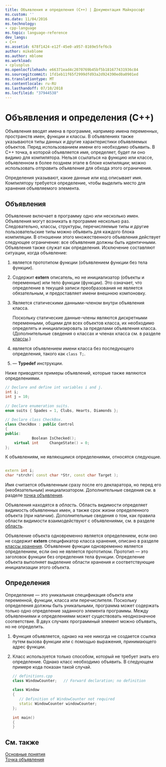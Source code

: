 ```yaml
---
title: Объявления и определения (C++) | Документация Майкрософт
ms.custom: ''
ms.date: 11/04/2016
ms.technology:
- cpp-language
ms.topic: language-reference
dev_langs:
- C++
ms.assetid: 678f1424-e12f-45e0-a957-8169e5fef6cb
author: mikeblome
ms.author: mblome
ms.workload:
- cplusplus
ms.openlocfilehash: e66371ead4c2070769b45bf5b181677431936c84
ms.sourcegitcommit: 1fd1eb11f65f2999dfd93a2d924390ed0a0901ed
ms.translationtype: MT
ms.contentlocale: ru-RU
ms.lasthandoff: 07/10/2018
ms.locfileid: "37944538"
---
```

# <a name="declarations-and-definitions-c"></a>Объявления и определения (C++)
Объявления вводят имена в программе, например имена переменных, пространств имен, функции и классы. В объявлениях также указываются типы данных и другие характеристики объявляемых объектов. Перед использованием имени его необходимо объявить. В C++ точка, в которой объявляется имя, определяет, будет ли оно видимо для компилятора. Нельзя ссылаться на функцию или классе, объявленном в более позднем этапе в блоке компиляции; можно использовать *отправить объявления* для обхода этого ограничения.  
  
 Определения указывают, какие данные или код описывает имя. Компилятору требуется определение, чтобы выделить место для хранения объявляемого элемента.  
  
## <a name="declarations"></a>Объявления  
 Объявление включает в программу одно или несколько имен. Объявления могут возникать в программе несколько раз. Следовательно, классы, структуры, перечисляемые типы и другие пользовательские типы можно объявить для каждого блока компиляции. В отношении этого множественного объявления действует следующее ограничение: все объявления должны быть идентичными. Объявления также служат как определения. Исключение составляют ситуации, когда объявление:  
  
1.  является прототипом функции (объявлением функции без тела функции).  
  
2.  Содержит **extern** описатель, но не инициализатор (объекты и переменные) или тело функции (функции). Это означает, что определение в текущей записи преобразования не является обязательным, и предоставляет имени внешнюю компоновку.  
  
3.  Является статическими данными-членом внутри объявления класса.  
  
     Поскольку статические данные-члены являются дискретными переменными, общими для всех объектов класса, их необходимо определять и инициализировать за пределами объявления класса. (Дополнительные сведения о классах и членах класса см. в разделе [классы](../cpp/classes-and-structs-cpp.md).)  
  
4.  является объявлением имени класса без последующего определения, такого как `class T;`.  
  
5.  — **Typedef** инструкции.  
  
 Ниже приводятся примеры объявлений, которые также являются определениями.  
  
```cpp 
// Declare and define int variables i and j.  
int i;  
int j = 10;  
  
// Declare enumeration suits.  
enum suits { Spades = 1, Clubs, Hearts, Diamonds };  
  
// Declare class CheckBox.  
class CheckBox : public Control  
{  
public:  
            Boolean IsChecked();  
    virtual int     ChangeState() = 0;  
};  
```  
  
 К объявлениям, не являющимся определениями, относятся следующие.  
  
```cpp 
  
extern int i;  
char *strchr( const char *Str, const char Target );  
```  
  
 Имя считается объявленным сразу после его декларатора, но перед его (необязательным) инициализатором. Дополнительные сведения см. в разделе [точка объявления](../cpp/point-of-declaration-in-cpp.md).  
  
 Объявления находятся в *область*. Область видимости определяет видимость объявленных имен, а также срок жизни определенного объекта (при наличии). Дополнительные сведения о том, как правила области видимости взаимодействуют с объявлениями, см. в разделе [область](../cpp/scope-visual-cpp.md).  
  
 Объявление объекта одновременно является определением, если оно не содержит **extern** спецификатор класса хранения, описано в разделе [классы хранения](storage-classes-cpp.md). Объявление функции одновременно является определением, если оно не является прототипом. Прототип — это заголовок функции без определения тела функции. Определение объекта выполняет выделение области хранения и соответствующие инициализации этого объекта.  
  
## <a name="definitions"></a>Определения  
 Определение — это уникальная спецификация объекта или переменной, функции, класса или перечислителя. Поскольку определения должны быть уникальными, программа может содержать только одно определение заданного элемента программы. Между объявлениями и определениями может существовать неоднозначное соответствие. В двух случаях программный элемент можно объявить, но не определить.  
  
1.  Функция объявляется, однако на нее никогда не создается ссылка путем вызова функции или с помощью выражения, принимающего адрес функции.  
  
2.  Класс используется только способом, который не требует знать его определение. Однако класс необходимо объявить. В следующем примере кода показан такой случай.  
  
    ```cpp 
    // definitions.cpp  
    class WindowCounter;   // Forward declaration; no definition  
  
    class Window  
    {  
       // Definition of WindowCounter not required  
       static WindowCounter windowCounter;  
    };  
  
    int main()  
    {  
    }  
    ```  
  
## <a name="see-also"></a>См. также  
 [Основные понятия](../cpp/basic-concepts-cpp.md)   
 [Точка объявления](../cpp/point-of-declaration-in-cpp.md)